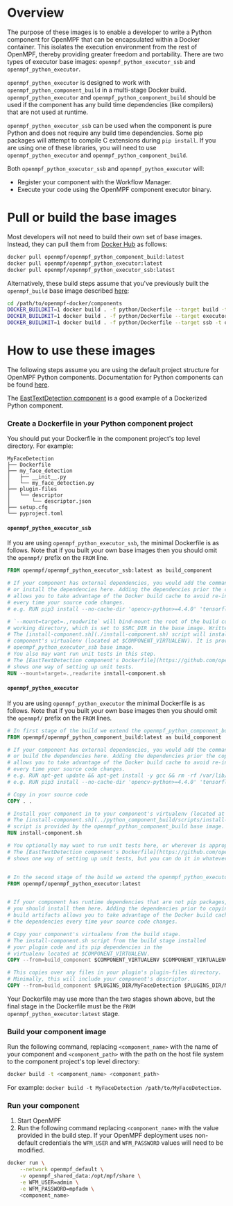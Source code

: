 Overview
==================
The purpose of these images is to enable a developer to write a Python component for OpenMPF that can be encapsulated
within a Docker container. This isolates the execution environment from the rest of OpenMPF, thereby providing greater
freedom and portability. There are two types of executor base images: `openmpf_python_executor_ssb`
and `openmpf_python_executor`.

`openmpf_python_executor` is designed to work with `openmpf_python_component_build` in a multi-stage Docker
build. `openmpf_python_executor` and `openmpf_python_component_build` should be used if the component has any build time
dependencies (like compilers) that are not used at runtime.

`openmpf_python_executor_ssb` can be used when the component is pure Python and does not require any build time
dependencies. Some pip packages will attempt to compile C extensions during
`pip install`. If you are using one of these libraries, you will need to use
`openmpf_python_executor` and `openmpf_python_component_build`.

Both `openmpf_python_executor_ssb` and `openmpf_python_executor` will:

- Register your component with the Workflow Manager.
- Execute your code using the OpenMPF component executor binary.

Pull or build the base images
======================================================
Most developers will not need to build their own set of base images. Instead, they can pull them from
[Docker Hub](https://hub.docker.com/u/openmpf) as follows:

```bash
docker pull openmpf/openmpf_python_component_build:latest
docker pull openmpf/openmpf_python_executor:latest
docker pull openmpf/openmpf_python_executor_ssb:latest
```

Alternatively, these build steps assume that you've previously built the `openmpf_build` base image described
[here](https://github.com/openmpf/openmpf-docker/blob/master/README.md#create-the-openmpf-build-image):

```bash
cd /path/to/openmpf-docker/components
DOCKER_BUILDKIT=1 docker build . -f python/Dockerfile --target build -t openmpf_python_component_build
DOCKER_BUILDKIT=1 docker build . -f python/Dockerfile --target executor -t openmpf_python_executor
DOCKER_BUILDKIT=1 docker build . -f python/Dockerfile --target ssb -t openmpf_python_executor_ssb
```

How to use these images
===========================
The following steps assume you are using the default project structure for OpenMPF Python components. Documentation for
Python components can be found [here](https://openmpf.github.io/docs/site/Python-Batch-Component-API).

The [EastTextDetection component](https://github.com/openmpf/openmpf-components/tree/master/python/EastTextDetection)
is a good example of a Dockerized Python component.

### Create a Dockerfile in your Python component project

You should put your Dockerfile in the component project's top level directory. For example:

```
MyFaceDetection
├── Dockerfile
├── my_face_detection
│   ├── __init__.py
│   └── my_face_detection.py
├── plugin-files
│   └── descriptor
│       └── descriptor.json
├── setup.cfg
└── pyproject.toml
```

#### `openmpf_python_executor_ssb`

If you are using `openmpf_python_executor_ssb`, the minimal Dockerfile is as follows. Note that if you built your own
base images then you should omit the `openmpf/` prefix on the `FROM` line.

```dockerfile
FROM openmpf/openmpf_python_executor_ssb:latest as build_component

# If your component has external dependencies, you would add the commands necessary to download 
# or install the dependencies here. Adding the dependencies prior the copying in your source code 
# allows you to take advantage of the Docker build cache to avoid re-installing the dependencies 
# every time your source code changes.
# e.g. RUN pip3 install --no-cache-dir 'opencv-python>=4.4.0' 'tensorflow>=2.1.0'

# `--mount=target=.,readwrite` will bind-mount the root of the build context on to the current 
# working directory, which is set to $SRC_DIR in the base image. Written data will be discarded.
# The [install-component.sh](./install-component.sh) script will install your component in to your 
# component's virtualenv (located at $COMPONENT_VIRTUALENV). It is provided by the 
# openmpf_python_executor_ssb base image.
# You also may want run unit tests in this step. 
# The [EastTextDetection component's Dockerfile](https://github.com/openmpf/openmpf-components/blob/master/python/EastTextDetection/Dockerfile) 
# shows one way of setting up unit tests.
RUN --mount=target=.,readwrite install-component.sh
```

#### `openmpf_python_executor`

If you are using `openmpf_python_executor` the minimal Dockerfile is as follows. Note that if you built your own base
images then you should omit the `openmpf/` prefix on the `FROM` lines.

```dockerfile
# In first stage of the build we extend the openmpf_python_component_build base image.
FROM openmpf/openmpf_python_component_build:latest as build_component

# If your component has external dependencies, you would add the commands necessary to download 
# or build the dependencies here. Adding the dependencies prior the copying in your source code 
# allows you to take advantage of the Docker build cache to avoid re-installing the dependencies 
# every time your source code changes.
# e.g. RUN apt-get update && apt-get install -y gcc && rm -rf /var/lib/apt/lists/*
# e.g. RUN pip3 install --no-cache-dir 'opencv-python>=4.4.0' 'tensorflow>=2.1.0'

# Copy in your source code
COPY . .

# Install your component in to your component's virtualenv (located at $COMPONENT_VIRTUALENV).
# The [install-component.sh](../python_component_build/scripts/install-component.sh) 
# script is provided by the openmpf_python_component_build base image.
RUN install-component.sh

# You optionally may want to run unit tests here, or wherever is appropriate for your Dockerfile. 
# The [EastTextDetection component's Dockerfile](https://github.com/openmpf/openmpf-components/blob/7145929319ff18c2b5957a3b7f88e4a04fcf3670/python/EastTextDetection/Dockerfile) 
# shows one way of setting up unit tests, but you can do it in whatever way you see fit. 


# In the second stage of the build we extend the openmpf_python_executor base image
FROM openmpf/openmpf_python_executor:latest


# If your component has runtime dependencies that are not pip packages, 
# you should install them here. Adding the dependencies prior to copying your component's 
# build artifacts allows you to take advantage of the Docker build cache to avoid re-installing
# the dependencies every time your source code changes.

# Copy your component's virtualenv from the build stage.
# The install-component.sh script from the build stage installed 
# your plugin code and its pip dependencies in the 
# virtualenv located at $COMPONENT_VIRTUALENV.
COPY --from=build_component $COMPONENT_VIRTUALENV $COMPONENT_VIRTUALENV

# This copies over any files in your plugin's plugin-files directory.
# Minimally, this will include your component's descriptor.
COPY --from=build_component $PLUGINS_DIR/MyFaceDetection $PLUGINS_DIR/MyFaceDetection
```

Your Dockerfile may use more than the two stages shown above, but the final stage in the Dockerfile must be the
`FROM openmpf_python_executor:latest` stage.

### Build your component image

Run the following command, replacing `<component_name>` with the name of your component and `<component_path>` with the
path on the host file system to the component project's top level directory:

```bash
docker build -t <component_name> <component_path>
```

For example: `docker build -t MyFaceDetection /path/to/MyFaceDetection`.

### Run your component

1. Start OpenMPF
2. Run the following command replacing `<component_name>` with the value provided in the build step. If your OpenMPF
   deployment uses non-default credentials the `WFM_USER` and `WFM_PASSWORD` values will need to be modified.

```bash
docker run \
    --network openmpf_default \
    -v openmpf_shared_data:/opt/mpf/share \
    -e WFM_USER=admin \
    -e WFM_PASSWORD=mpfadm \
    <component_name>
```
